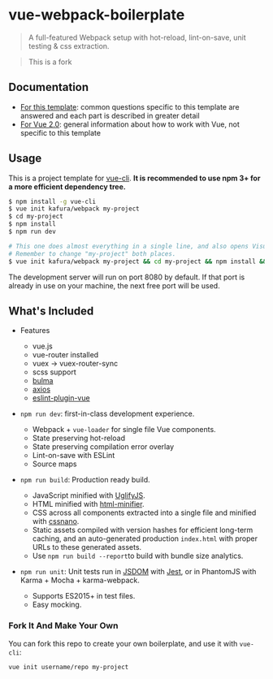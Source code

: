 # vue-webpack-boilerplate

> A full-featured Webpack setup with hot-reload, lint-on-save, unit testing & css extraction.

> This is a fork

## Documentation

- [For this template](http://vuejs-templates.github.io/webpack): common questions specific to this template are answered and each part is described in greater detail
- [For Vue 2.0](http://vuejs.org/guide/): general information about how to work with Vue, not specific to this template

## Usage

This is a project template for [vue-cli](https://github.com/vuejs/vue-cli). **It is recommended to use npm 3+ for a more efficient dependency tree.**

``` bash
$ npm install -g vue-cli
$ vue init kafura/webpack my-project
$ cd my-project
$ npm install
$ npm run dev
```

``` bash
# This one does almost everything in a single line, and also opens Visual Studio Code
# Remember to change "my-project" both places.
$ vue init kafura/webpack my-project && cd my-project && npm install && code . && npm run dev
```

The development server will run on port 8080 by default. If that port is already in use on your machine, the next free port will be used.

## What's Included
- Features
  - vue.js
  - vue-router installed
  - vuex -> vuex-router-sync
  - scss support
  - [bulma](https://bulma.io)
  - [axios](https://github.com/axios/axios)
  - [eslint-plugin-vue](https://github.com/vuejs/eslint-plugin-vue)

- `npm run dev`: first-in-class development experience.
  - Webpack + `vue-loader` for single file Vue components.
  - State preserving hot-reload
  - State preserving compilation error overlay
  - Lint-on-save with ESLint
  - Source maps

- `npm run build`: Production ready build.
  - JavaScript minified with [UglifyJS](https://github.com/mishoo/UglifyJS2).
  - HTML minified with [html-minifier](https://github.com/kangax/html-minifier).
  - CSS across all components extracted into a single file and minified with [cssnano](https://github.com/ben-eb/cssnano).
  - Static assets compiled with version hashes for efficient long-term caching, and an auto-generated production `index.html` with proper URLs to these generated assets.
  - Use `npm run build --report`to build with bundle size analytics.

- `npm run unit`: Unit tests run in [JSDOM](https://github.com/tmpvar/jsdom) with [Jest](https://facebook.github.io/jest/), or in PhantomJS with Karma + Mocha + karma-webpack.
  - Supports ES2015+ in test files.
  - Easy mocking.

### Fork It And Make Your Own

You can fork this repo to create your own boilerplate, and use it with `vue-cli`:

``` bash
vue init username/repo my-project
```
